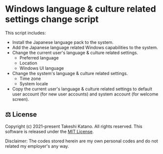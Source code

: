 # Windows language & culture related settings change script

This script includes:

- Install the Japanese language pack to the system.
- Add the Japanese language related Windows capabilities to the system.
- Change the current user's language & culture related settings.
    - Preferred language
    - Location
    - Windows UI language
- Change the system's language & culture related settings.
    - Time zone
    - System locale
- Copy the current user's language & culture related settings to default user account (for new user accounts) and system account (for welcome screen).


## ⚖ License

Copyright (c) 2021-present Takeshi Katano. All rights reserved. This software is released under the [MIT License](https://github.com/tksh164/windows-language-change-script/blob/master/LICENSE).

Disclaimer: The codes stored herein are my own personal codes and do not related my employer's any way.
